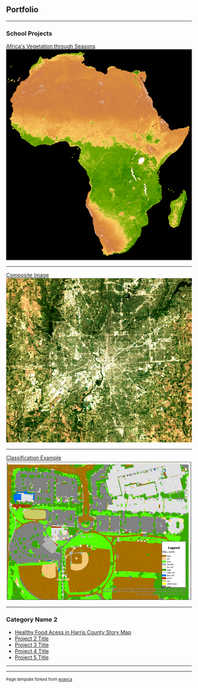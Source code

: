 ## Portfolio

---

### School Projects 

[Africa's Vegetation through Seasons](/sample_page)
<img src="/images/AfricaGif.gif?raw=true"/>

---
[Composite Image](/pdf/sample_presentation.pdf)
<img src="/images/feature.GIF?raw=true"/>

---
[Classification Example](http://example.com/)
<img src="/images/Classification.GIF?raw=true"/>

---

### Category Name 2

- [Healthy Food Acess in Harris County Story Map](https://storymaps.arcgis.com/stories/ac434c4685304321a18f47bd3c0dffcd/)
- [Project 2 Title](http://example.com/)
- [Project 3 Title](http://example.com/)
- [Project 4 Title](http://example.com/)
- [Project 5 Title](http://example.com/)

---




---
<p style="font-size:11px">Page template forked from <a href="https://github.com/evanca/quick-portfolio">evanca</a></p>
<!-- Remove above link if you don't want to attibute -->
